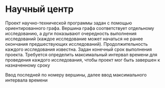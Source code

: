 # Научный центр
Проект  научно-технической  программы  задан  с помощью ориентированного графа. Вершина графа соответствует отдельному исследованию, а дуги   показывают  очередность  выполнения исследований (каждое  исследование  может  начаться  не  ранее окончания предшествующих  исследований). Продолжительность каждого исследования известна.  Задан конечный срок выполнения проекта.  Требуется  определить  максимальный интервал времени для проведения каждого исследования,  чтобы  проект  мог  быть завершен к назначенному сроку

Ввод последней по номеру вершины, далее ввод максимального интервала времени
